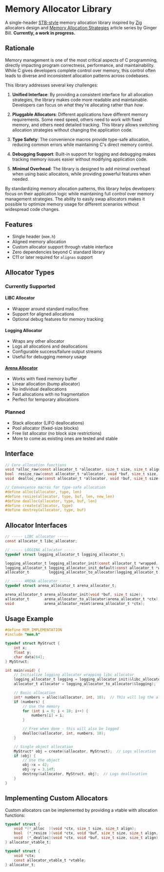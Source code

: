 # Memory Allocator Library

A single-header [STB-style](https://github.com/nothings/stb) memory allocation library inspired
by [Zig](https://ziglang.org/) allocators design
and [Memory Allocation Strategies](https://www.gingerbill.org/series/memory-allocation-strategies/) article series by
Ginger Bill.
**Currently, a work in progress.**

## Rationale

Memory management is one of the most critical aspects of C programming, directly impacting program correctness,
performance, and maintainability. While C gives developers complete control over memory, this control often leads to
diverse and inconsistent allocation patterns across codebases.

This library addresses several key challenges:

1. **Unified Interface**: By providing a consistent interface for all allocation strategies, the library makes code more
   readable and maintainable. Developers can focus on _what_ they're allocating rather than _how_.

2. **Pluggable Allocators**: Different applications have different memory requirements. Some need speed, others need to
   work with fixed memory, and others need detailed tracking. This library allows switching allocation strategies
   without changing the application code.

3. **Type Safety**: The convenience macros provide type-safe allocation, reducing common errors while maintaining C's
   direct memory control.

4. **Debugging Support**: Built-in support for logging and debugging makes tracking memory issues easier without
   modifying application code.

5. **Minimal Overhead**: The library is designed to add minimal overhead when using basic allocators, while providing
   powerful features when needed.

By standardizing memory allocation patterns, this library helps developers focus on their application logic while
maintaining full control over memory management strategies. The ability to easily swap allocators makes it possible to
optimize memory usage for different scenarios without widespread code changes.

## Features

- Single header (`mem.h`)
- Aligned memory allocation
- Custom allocator support through vtable interface
- Zero dependencies beyond C standard library
- C11 or later required for `alignas` support

## Allocator Types

### Currently Supported

#### LIBC Allocator

- Wrapper around standard malloc/free
- Support for aligned allocations
- Optional debug features for memory tracking

#### Logging Allocator

- Wraps any other allocator
- Logs all allocations and deallocations
- Configurable success/failure output streams
- Useful for debugging memory usage

#### [Arena Allocator](https://www.gingerbill.org/article/2019/02/08/memory-allocation-strategies-002/)

- Works with fixed memory buffer
- Linear allocation (bump allocator)
- No individual deallocations
- Fast allocations with no fragmentation
- Perfect for temporary allocations

### Planned

- Stack allocator (LIFO deallocations)
- Pool allocator (fixed-size blocks)
- Free list allocator (no block size restrictions)
- More to come as existing ones are tested and stable

## Interface

```c
// Core allocation functions
void *alloc_raw(const allocator_t *allocator, size_t size, size_t align);
bool  resize_raw(const allocator_t *allocator, void *buf, size_t size, size_t align, size_t new_size);
void  dealloc_raw(const allocator_t *allocator, void *buf, size_t size, size_t align);

// Convenience macros for type-safe allocation
#define alloc(allocator, type, len) 
#define resize(allocator, type, buf, len, new_len)
#define dealloc(allocator, type, buf, len)
#define create(allocator, type)
#define destroy(allocator, type, buf)
```

## Allocator Interfaces

```c
// ----- LIBC allocator -----
const allocator_t libc_allocator;

// ----- LOGGING allocator -----
typedef struct logging_allocator_t logging_allocator_t;

logging_allocator_t logging_allocator_init(const allocator_t *wrapped, FILE *success_file, FILE *failure_file);
logging_allocator_t logging_allocator_init_default(const allocator_t *wrapped);
allocator_t         logging_allocator_to_allocator(logging_allocator_t *ctx);

// ----- ARENA allocator -----
typedef struct arena_allocator_t arena_allocator_t;

arena_allocator_t arena_allocator_init(void *buf, size_t size);
allocator_t       arena_allocator_to_allocator(arena_allocator_t *ctx);
void              arena_allocator_reset(arena_allocator_t *ctx);
```

## Usage Example

```c
#define MEM_IMPLEMENTATION
#include "mem.h"

typedef struct MyStruct {
    int x;
    float y;
    char data[64];
} MyStruct;

int main(void) {
    // Initialize logging allocator wrapping libc allocator
    logging_allocator_t logging = logging_allocator_init(&libc_allocator, stdout, stderr);
    allocator_t allocator = logging_allocator_to_allocator(&logging);

    // Basic allocation
    int* numbers = alloc(&allocator, int, 10);  // This will log the allocation
    if (numbers) {
        // Use the memory
        for (int i = 0; i < 10; i++) {
            numbers[i] = i;
        }

        // Free when done - this will also be logged
        dealloc(&allocator, int, numbers, 10);
    }

    // Single object allocation
    MyStruct* obj = create(&allocator, MyStruct);  // Logs allocation
    if (obj) {
        // Use the object
        obj->x = 42;
        obj->y = 3.14f;
        destroy(&allocator, MyStruct, obj);  // Logs deallocation
    }
}
```

## Implementing Custom Allocators

Custom allocators can be implemented by providing a vtable with allocation functions:

```c
typedef struct {
    void *(*_alloc  )(void *ctx, size_t size, size_t align);
    bool  (*_resize )(void *ctx, void *buf, size_t size, size_t align, size_t new_size);
    void  (*_dealloc)(void *ctx, void *buf, size_t size, size_t align);
} allocator_vtable_t;

typedef struct {
    void *ctx;
    const allocator_vtable_t *vtable;
} allocator_t;
```